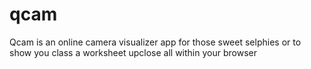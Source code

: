 # qcam
Qcam is an online camera visualizer app for those sweet selphies or to show you class a worksheet upclose all within your browser
